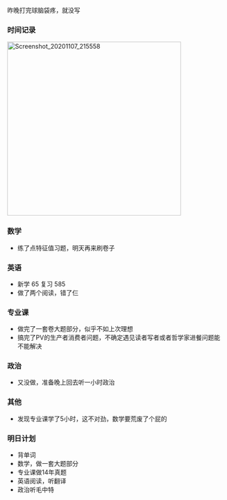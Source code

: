 昨晚打完球脑袋疼，就没写

### 时间记录

<img src="https://raw.githubusercontent.com/Kong-PR/Typora-picture/master/img/Screenshot_20201107_215558.jpg" alt="Screenshot_20201107_215558" width=400 />

### 数学

- 练了点特征值习题，明天再来刷卷子

### 英语

- 新学 65 复习 585
- 做了两个阅读，错了仨

### 专业课

- 做完了一套卷大题部分，似乎不如上次理想
- 搞完了PV的生产者消费者问题，不确定遇见读者写者或者哲学家进餐问题能不能解决

### 政治

- 又没做，准备晚上回去听一小时政治

### 其他

- 发现专业课学了5小时，这不对劲，数学要荒废了个屁的

### 明日计划

- 背单词
- 数学，做一套大题部分
- 专业课做14年真题
- 英语阅读，听翻译
- 政治听毛中特